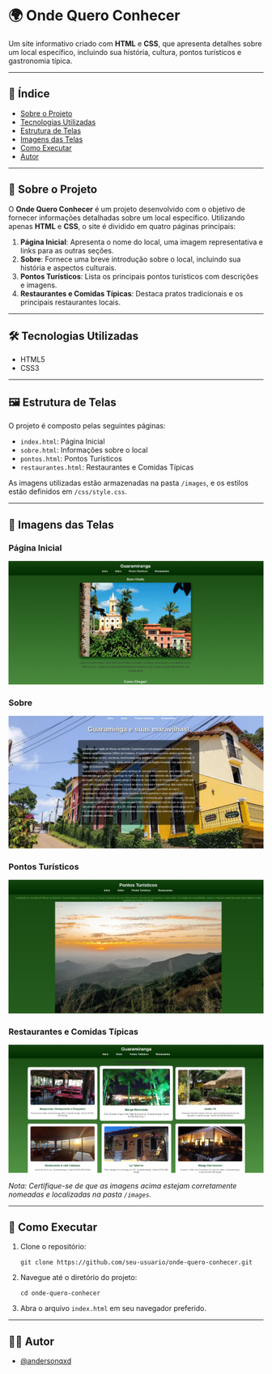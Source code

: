# 🌍 Onde Quero Conhecer

Um site informativo criado com **HTML** e **CSS**, que apresenta detalhes sobre um local específico, incluindo sua história, cultura, pontos turísticos e gastronomia típica.

---

## 🧭 Índice

- [Sobre o Projeto](#sobre-o-projeto)
- [Tecnologias Utilizadas](#tecnologias-utilizadas)
- [Estrutura de Telas](#estrutura-de-telas)
- [Imagens das Telas](#imagens-das-telas)
- [Como Executar](#como-executar)
- [Autor](#autor)

---

## 📌 Sobre o Projeto

O **Onde Quero Conhecer** é um projeto desenvolvido com o objetivo de fornecer informações detalhadas sobre um local específico. Utilizando apenas **HTML** e **CSS**, o site é dividido em quatro páginas principais:

1. **Página Inicial**: Apresenta o nome do local, uma imagem representativa e links para as outras seções.
2. **Sobre**: Fornece uma breve introdução sobre o local, incluindo sua história e aspectos culturais.
3. **Pontos Turísticos**: Lista os principais pontos turísticos com descrições e imagens.
4. **Restaurantes e Comidas Típicas**: Destaca pratos tradicionais e os principais restaurantes locais.

---

## 🛠️ Tecnologias Utilizadas

- HTML5
- CSS3

---

## 🖼️ Estrutura de Telas

O projeto é composto pelas seguintes páginas:

- `index.html`: Página Inicial
- `sobre.html`: Informações sobre o local
- `pontos.html`: Pontos Turísticos
- `restaurantes.html`: Restaurantes e Comidas Típicas
  
As imagens utilizadas estão armazenadas na pasta `/images`, e os estilos estão definidos em `/css/style.css`.

---

## 📸 Imagens das Telas

### Página Inicial

![Página Inicial](./img-telas-readme/tela-inicio.png)

### Sobre

![Sobre](./img-telas-readme/sobre.png)

### Pontos Turísticos

![Pontos Turísticos](./img-telas-readme/pontos-turisticos.png)

### Restaurantes e Comidas Típicas

![Restaurantes e Comidas Típicas](./img-telas-readme/page-restaurantes.png)

*Nota: Certifique-se de que as imagens acima estejam corretamente nomeadas e localizadas na pasta `/images`.*

---

## 🚀 Como Executar

1. Clone o repositório: 
   ```
   git clone https://github.com/seu-usuario/onde-quero-conhecer.git
   ```
2. Navegue até o diretório do projeto:
   ```
   cd onde-quero-conhecer
   ```
3. Abra o arquivo `index.html` em seu navegador preferido.

---

## 👨‍💻 Autor

- [@andersonqxd](https://github.com/andersonqxd)


